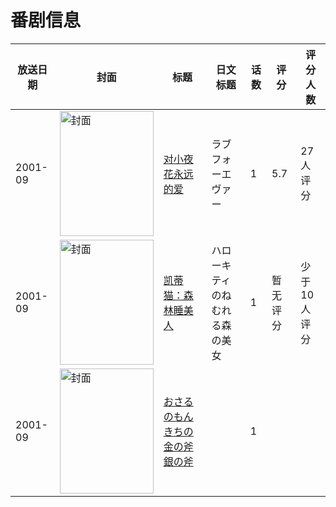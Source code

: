 # 番剧信息

|放送日期|封面|标题|日文标题|话数|评分|评分人数|
|---|---|---|---|---|---|---|
|2001-09|<img src="/img/no_icon_subject.png" alt="封面" style="width:150px;height:200px;object-fit:cover;">|[对小夜花永远的爱](https://bangumi.tv/subject/146208)|ラブフォーエヴァー|1|5.7|27人评分|
|2001-09|<img src="//lain.bgm.tv/pic/cover/c/c6/1e/316096_jj6FH.jpg" alt="封面" style="width:150px;height:200px;object-fit:cover;">|[凯蒂猫：森林睡美人](https://bangumi.tv/subject/316096)|ハローキティのねむれる森の美女|1|暂无评分|少于10人评分|
|2001-09|<img src="//lain.bgm.tv/pic/cover/c/da/c2/316640_313DQ.jpg" alt="封面" style="width:150px;height:200px;object-fit:cover;">|[おさるのもんきちの金の斧 銀の斧](https://bangumi.tv/subject/316640)||1|||
